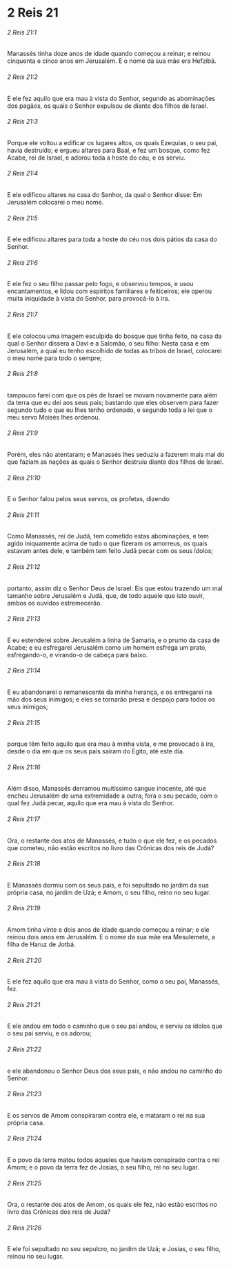 # 2 Reis 21

###### 2 Reis 21:1

Manassés tinha doze anos de idade quando começou a reinar; e reinou cinquenta e cinco anos em Jerusalém. E o nome da sua mãe era Hefzibá.

###### 2 Reis 21:2

E ele fez aquilo que era mau à vista do Senhor, segundo as abominações dos pagãos, os quais o Senhor expulsou de diante dos filhos de Israel.

###### 2 Reis 21:3

Porque ele voltou a edificar os lugares altos, os quais Ezequias, o seu pai, havia destruído; e ergueu altares para Baal, e fez um bosque, como fez Acabe, rei de Israel, e adorou toda a hoste do céu, e os serviu.

###### 2 Reis 21:4

E ele edificou altares na casa do Senhor, da qual o Senhor disse: Em Jerusalém colocarei o meu nome.

###### 2 Reis 21:5

E ele edificou altares para toda a hoste do céu nos dois pátios da casa do Senhor.

###### 2 Reis 21:6

E ele fez o seu filho passar pelo fogo, e observou tempos, e usou encantamentos, e lidou com espíritos familiares e feiticeiros; ele operou muita iniquidade à vista do Senhor, para provocá-lo à ira.

###### 2 Reis 21:7

E ele colocou uma imagem esculpida do bosque que tinha feito, na casa da qual o Senhor dissera a Davi e a Salomão, o seu filho: Nesta casa e em Jerusalém, a qual eu tenho escolhido de todas as tribos de Israel, colocarei o meu nome para todo o sempre;

###### 2 Reis 21:8

tampouco farei com que os pés de Israel se movam novamente para além da terra que eu dei aos seus pais; bastando que eles observem para fazer segundo tudo o que eu lhes tenho ordenado, e segundo toda a lei que o meu servo Moisés lhes ordenou.

###### 2 Reis 21:9

Porém, eles não atentaram; e Manassés lhes seduziu a fazerem mais mal do que faziam as nações as quais o Senhor destruiu diante dos filhos de Israel.

###### 2 Reis 21:10

E o Senhor falou pelos seus servos, os profetas, dizendo:

###### 2 Reis 21:11

Como Manassés, rei de Judá, tem cometido estas abominações, e tem agido iniquamente acima de tudo o que fizeram os amorreus, os quais estavam antes dele, e também tem feito Judá pecar com os seus ídolos;

###### 2 Reis 21:12

portanto, assim diz o Senhor Deus de Israel: Eis que estou trazendo um mal tamanho sobre Jerusalém e Judá, que, de todo aquele que isto ouvir, ambos os ouvidos estremecerão.

###### 2 Reis 21:13

E eu estenderei sobre Jerusalém a linha de Samaria, e o prumo da casa de Acabe; e eu esfregarei Jerusalém como um homem esfrega um prato, esfregando-o, e virando-o de cabeça para baixo.

###### 2 Reis 21:14

E eu abandonarei o remanescente da minha herança, e os entregarei na mão dos seus inimigos; e eles se tornarão presa e despojo para todos os seus inimigos;

###### 2 Reis 21:15

porque têm feito aquilo que era mau à minha vista, e me provocado à ira, desde o dia em que os seus pais saíram do Egito, até este dia.

###### 2 Reis 21:16

Além disso, Manassés derramou muitíssimo sangue inocente, até que encheu Jerusalém de uma extremidade a outra; fora o seu pecado, com o qual fez Judá pecar, aquilo que era mau à vista do Senhor.

###### 2 Reis 21:17

Ora, o restante dos atos de Manassés, e tudo o que ele fez, e os pecados que cometeu, não estão escritos no livro das Crônicas dos reis de Judá?

###### 2 Reis 21:18

E Manassés dormiu com os seus pais, e foi sepultado no jardim da sua própria casa, no jardim de Uzá; e Amom, o seu filho, reino no seu lugar.

###### 2 Reis 21:19

Amom tinha vinte e dois anos de idade quando começou a reinar; e ele reinou dois anos em Jerusalém. E o nome da sua mãe era Mesulemete, a filha de Haruz de Jotbá.

###### 2 Reis 21:20

E ele fez aquilo que era mau à vista do Senhor, como o seu pai, Manassés, fez.

###### 2 Reis 21:21

E ele andou em todo o caminho que o seu pai andou, e serviu os ídolos que o seu pai serviu, e os adorou;

###### 2 Reis 21:22

e ele abandonou o Senhor Deus dos seus pais, e não andou no caminho do Senhor.

###### 2 Reis 21:23

E os servos de Amom conspiraram contra ele, e mataram o rei na sua própria casa.

###### 2 Reis 21:24

E o povo da terra matou todos aqueles que haviam conspirado contra o rei Amom; e o povo da terra fez de Josias, o seu filho, rei no seu lugar.

###### 2 Reis 21:25

Ora, o restante dos atos de Amom, os quais ele fez, não estão escritos no livro das Crônicas dos reis de Judá?

###### 2 Reis 21:26

E ele foi sepultado no seu sepulcro, no jardim de Uzá; e Josias, o seu filho, reinou no seu lugar.

